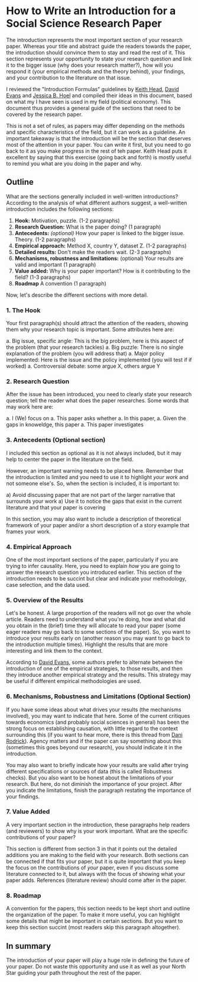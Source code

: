 
# How to Write an Introduction for a Social Science Research Paper

The introduction represents the most important section of your research paper. Whereas your title and abstract guide the readers towards the paper, the introduction should convince them to stay and read the rest of it. This section represents your opportunity to state your research question and link it to the bigger issue (why does your research matter?), how will you respond it (your empirical methods and the theory behind), your findings, and your contribution to the literature on that issue.

I reviewed the "Introduction Formulas" guidelines by  [Keith Head](http://blogs.ubc.ca/khead/research/research-advice/formula),  [David Evans](https://www.cgdev.org/blog/how-write-introduction-your-development-economics-paper) and  [Jessica B. Hoel](http://www.jessicabhoel.com/thesis-2015-16) and compiled their ideas in this document, based on what my I have seen is used in my field (political economy). This document thus provides a general guide of the sections that need to be covered by the research paper. 


This is not a set of rules, as papers may differ depending on the methods and specific characteristics of the field, but it can work as a guideline. An important takeaway is that the introduction will be the section that deserves most of the attention in your paper. You can write it first, but you need to go back to it as you make progress in the rest of teh paper. Keith Head puts it excellent by saying that this exercise (going back and forth) is mostly useful to remind you what are you doing in the paper and why. 


## Outline 


What are the sections generally included in well-written introductions? According to the analysis of what different authors suggest, a well-written introduction includes the following sections:

1. **Hook:** Motivation, puzzle. (1-2 paragraphs)
1. **Research Question:** What is the paper doing? (1 paragraph)
1. **Antecedents:** _(optional)_ How your paper is linked to the bigger issue. Theory. (1-2 paragraphs)
1. **Empirical approach:** Method X, country Y, dataset Z. (1-2 paragraphs)
1. **Detailed results:** Don't make the readers wait. (2-3 paragraphs)
1. **Mechanisms, robustness and limitations:** (optional) Your results are valid and important (1 paragraph)
1. **Value added:** Why is your paper important? How is it contributing to the field? (1-3 paragraphs)
1. **Roadmap** A convention (1 paragraph)

Now, let's describe the different sections with more detail.



### 1. The Hook

Your first paragraph(s) should attract the attention of the readers, showing them why your research topic is important. Some attributes here are:

a. Big issue, specific angle: This is the big problem, here is this aspect of the problem (that your research tackles)
a. Big puzzle: There is no single explanation of the problem (you will address that)
a. Major policy implemented: Here is the issue and the policy implemented (you will test if if worked)
a. Controversial debate: some argue X, others argue Y

### 2. Research Question

After the issue has been introduced, you need to clearly state your research question; tell the reader what does the paper researches. Some words that may work here are:

a. I (We) focus on
a. This paper asks whether
a. In this paper,
a. Given the gaps in knoweldge, this paper 
a. This paper investigates

### 3. Antecedents (Optional section)

I included this section as optional as it is not always included, but it may help to center the paper in the literature on the field. 

However, an important warning needs to be placed here. Remember that the introduction is limited and you need to use it to highlight _your work_ and not someone else's. So, when the section is included, it is important to:

a) Avoid discussing paper that are not part of the larger narrative that surrounds your work
a) Use it to notice the gaps that exist in the current literature and that your paper is covering

In this section, you may also want to include a description of theoretical framework of your paper and/or a short description of a story example that frames your work.


### 4. Empirical Approach

One of the most important sections of the paper, particularly if you are trying to infer causality. Here, you need to explain _how_ you are going to answer the research question you introduced earlier. This section of the introduction needs to be succint but clear and indicate your methodology, case selection, and the data used. 

### 5. Overview of the Results

Let's be honest. A large proportion of the readers will not go over the whole article. Readers need to understand what you're doing, how and what did you obtain in the (brief) time they will allocate to read your paper (some eager readers may go back to some sections of the paper). So, you want to introduce your results early on (another reason you may want to go back to the introduction multiple times). Highlight the results that are more interesting and link them to the context.

According to [David Evans](https://www.cgdev.org/blog/how-write-introduction-your-development-economics-paper), some authors prefer to alternate between the introduction of one of the empirical strategies, to those results, and then they introduce another empirical strategy and the results. This strategy may be useful if different empirical methodologies are used.

### 6. Mechanisms, Robustness and Limitations (Optional Section)

If you have some ideas about what drives your results (the mechanisms involved), you may want to indicate that here. Some of the current critiques towards economics (and probably social sciences in general) has been the strong focus on establishing causation, with little regard to the context surrounding this (if you want to hear more, there is this thread from [Dani Rodrick](https://twitter.com/rodrikdani/status/1272838903108718593)). Agency matters and if the paper can say something about this (sometimes this goes beyond our research), you should indicate it in the introduction.

You may also want to briefly indicate how your results are valid after trying different specifications or sources of data (this is called Robustness checks). But you also want to be honest about the limitations of your research. But here, do not diminish the importance of your project. After you indicate the limitations, finish the paragraph restating the importance of your findings.

### 7. Value Added

A very important section in the introduction, these paragraphs help readers (and reviewers) to show why is your work important. What are the specific contributions of your paper? 

This section is different from section 3 in that it points out the detailed additions you are making to the field with your research. Both sections can be connected if that fits your paper, but it is quite important that you keep the focus on the contributions of _your_ paper, even if you discuss some literature connected to it, but always with the focus of showing what your paper adds. References (literature review) should come after in the paper.

### 8. Roadmap

A convention for the papers, this section needs to be kept short and outline the organization of the paper. To make it more useful, you can highlight some details that might be important in certain sections. But you want to keep this section succint (most readers skip this paragraph altogether).


## In summary

The introduction of your paper will play a huge role in defining the future of your paper. Do not waste this opportunity and use it as well as your North Star guiding your path throughout the rest of the paper. 
